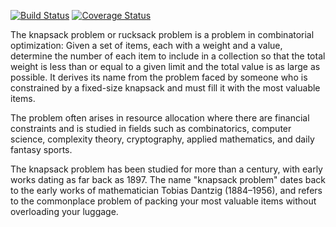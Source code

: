 [![Build Status](https://travis-ci.org/lo-enterprise/bkp.svg?branch=master)](https://travis-ci.org/lo-enterprise/bkp) [![Coverage Status](https://coveralls.io/repos/github/lo-enterprise/bkp/badge.svg?branch=master)](https://coveralls.io/github/lo-enterprise/bkp?branch=master)


The knapsack problem or rucksack problem is a problem in combinatorial optimization: Given a set of items, each with a weight and a value, determine the number of each item to include in a collection so that the total weight is less than or equal to a given limit and the total value is as large as possible. It derives its name from the problem faced by someone who is constrained by a fixed-size knapsack and must fill it with the most valuable items.

The problem often arises in resource allocation where there are financial constraints and is studied in fields such as combinatorics, computer science, complexity theory, cryptography, applied mathematics, and daily fantasy sports.

The knapsack problem has been studied for more than a century, with early works dating as far back as 1897. The name "knapsack problem" dates back to the early works of mathematician Tobias Dantzig (1884–1956), and refers to the commonplace problem of packing your most valuable items without overloading your luggage.

